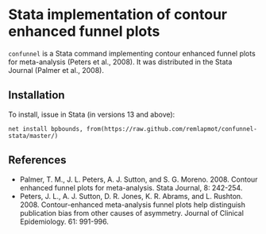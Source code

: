 # Stata implementation of contour enhanced funnel plots

`confunnel` is a Stata command implementing contour enhanced funnel plots for meta-analysis (Peters et al., 2008). It was distributed in the Stata Journal (Palmer et al., 2008).

## Installation
To install, issue in Stata (in versions 13 and above):
```
net install bpbounds, from(https://raw.github.com/remlapmot/confunnel-stata/master/)
```

## References
- Palmer, T. M., J. L. Peters, A. J. Sutton, and S. G. Moreno. 2008.  Contour enhanced funnel plots for meta-analysis. Stata Journal, 8: 242-254.
- Peters, J. L., A. J. Sutton, D. R. Jones, K. R. Abrams, and L. Rushton.  2008. Contour-enhanced meta-analysis funnel plots help distinguish publication bias from other causes of asymmetry. Journal of Clinical Epidemiology. 61: 991-996.
